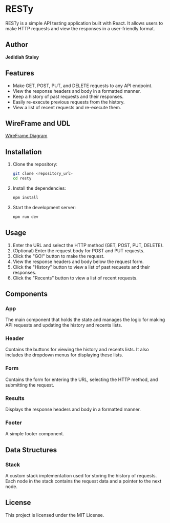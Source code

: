 # RESTy

RESTy is a simple API testing application built with React. It allows users to make HTTP requests and view the responses in a user-friendly format.

## Author

**Jedidiah Staley**

## Features

- Make GET, POST, PUT, and DELETE requests to any API endpoint.
- View the response headers and body in a formatted manner.
- Keep a history of past requests and their responses.
- Easily re-execute previous requests from the history.
- View a list of recent requests and re-execute them.

## WireFrame and UDL

  [WireFrame Diagram](./wireframe.png)

## Installation

1. Clone the repository:
  
    ```bash
    git clone <repository_url>
    cd resty
    ```

2. Install the dependencies:
  
    ```bash
    npm install
    ```

3. Start the development server:
  
    ```bash
    npm run dev
    ```

## Usage

1. Enter the URL and select the HTTP method (GET, POST, PUT, DELETE).
2. (Optional) Enter the request body for POST and PUT requests.
3. Click the "GO!" button to make the request.
4. View the response headers and body below the request form.
5. Click the "History" button to view a list of past requests and their responses.
6. Click the "Recents" button to view a list of recent requests.

## Components

### App

The main component that holds the state and manages the logic for making API requests and updating the history and recents lists.

### Header

Contains the buttons for viewing the history and recents lists. It also includes the dropdown menus for displaying these lists.

### Form

Contains the form for entering the URL, selecting the HTTP method, and submitting the request.

### Results

Displays the response headers and body in a formatted manner.

### Footer

A simple footer component.

## Data Structures

### Stack

A custom stack implementation used for storing the history of requests. Each node in the stack contains the request data and a pointer to the next node.

## License

This project is licensed under the MIT License.
